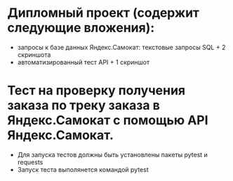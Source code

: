 ﻿# Дипломный проект (содержит следующие вложения):
- запросы к базе данных Яндекс.Самокат: текстовые запросы SQL + 2 скриншота
- автоматизированный тест API + 1 скриншот

# Тест на проверку получения заказа по треку заказа в Яндекс.Самокат с помощью API Яндекс.Самокат.
- Для запуска тестов должны быть установлены пакеты pytest и requests
- Запуск теста выполянется командой pytest